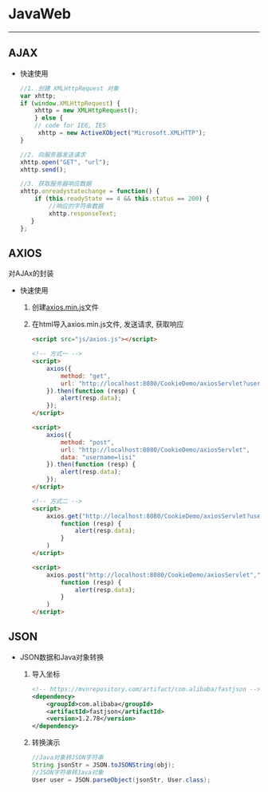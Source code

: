 # JavaWeb

----

## AJAX

- 快速使用

  ````javascript
  //1. 创建 XMLHttpRequest 对象
  var xhttp;
  if (window.XMLHttpRequest) {
      xhttp = new XMLHttpRequest();
      } else {
      // code for IE6, IE5
       xhttp = new ActiveXObject("Microsoft.XMLHTTP");
  }
  
  //2. 向服务器发送请求
  xhttp.open("GET", "url");
  xhttp.send();
  
  //3. 获取服务器响应数据
  xhttp.onreadystatechange = function() {
      if (this.readyState == 4 && this.status == 200) {
          //响应的字符串数据
          xhttp.responseText;
     }
  };
  ````

## AXIOS

对AJAx的封装

- 快速使用

  1. 创建[axios.min.js](https://github.com/axios/axios/blob/master/dist/axios.min.js)文件

  2. 在html导入axios.min.js文件, 发送请求, 获取响应

     ````html
     <script src="js/axios.js"></script>
     
     <!-- 方式一 -->
     <script>
         axios({
             method: "get",
             url: "http://localhost:8080/CookieDemo/axiosServlet?username=zhangsan"
         }).then(function (resp) {
             alert(resp.data);
         });
     </script>
     
     <script>
         axios({
             method: "post",
             url: "http://localhost:8080/CookieDemo/axiosServlet",
             data: "username=lisi"
         }).then(function (resp) {
             alert(resp.data);
         });
     </script>
     
     <!-- 方式二 -->
     <script>
         axios.get("http://localhost:8080/CookieDemo/axiosServlet?username=111").then(
             function (resp) {
                 alert(resp.data);
             }
         )
     </script>
     
     <script>
         axios.post("http://localhost:8080/CookieDemo/axiosServlet","username=111").then(
             function (resp) {
                 alert(resp.data);
             }
         )
     </script>
     ````

     

## JSON

- JSON数据和Java对象转换

  1. 导入坐标

     ````xml
     <!-- https://mvnrepository.com/artifact/com.alibaba/fastjson -->
     <dependency>
         <groupId>com.alibaba</groupId>
         <artifactId>fastjson</artifactId>
         <version>1.2.78</version>
     </dependency>
     ````

  2. 转换演示

     ````java
     //Java对象转JSON字符串
     String jsonStr = JSON.toJSONString(obj);
     //JSON字符串转Java对象
     User user = JSON.parseObject(jsonStr, User.class);

